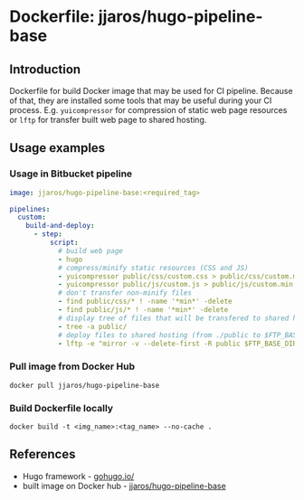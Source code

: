 # Dockerfile: jjaros/hugo-pipeline-base

## Introduction
Dockerfile for build Docker image that may be used for CI pipeline. 
Because of that, they are installed some tools that may be useful during your CI process. 
E.g. `yuicompressor` for compression of static web page resources 
or `lftp` for transfer built web page to shared hosting.  

## Usage examples

### Usage in Bitbucket pipeline

```yaml
image: jjaros/hugo-pipeline-base:<required_tag>

pipelines:
  custom:
    build-and-deploy:
      - step:
          script:
            # build web page
            - hugo
            # compress/minify static resources (CSS and JS)
            - yuicompressor public/css/custom.css > public/css/custom.min.css
            - yuicompressor public/js/custom.js > public/js/custom.min.js
            # don't transfer non-minify files
            - find public/css/* ! -name '*min*' -delete
            - find public/js/* ! -name '*min*' -delete
            # display tree of files that will be transfered to shared hosting (only for informational purpose)
            - tree -a public/
            # deploy files to shared hosting (from ./public to $FTP_BASE_DIRECTORY/target-dir)
            - lftp -e "mirror -v --delete-first -R public $FTP_BASE_DIRECTORY/target-dir" -u $FTP_USERNAME,$FTP_PASSWORD $FTP_HOST
```

### Pull image from Docker Hub
```
docker pull jjaros/hugo-pipeline-base
```

### Build Dockerfile locally
```
docker build -t <img_name>:<tag_name> --no-cache .
```

## References
* Hugo framework - [gohugo.io/](https://gohugo.io/)
* built image on Docker hub - [jjaros/hugo-pipeline-base](https://hub.docker.com/r/jjaros/hugo-pipeline-base)
